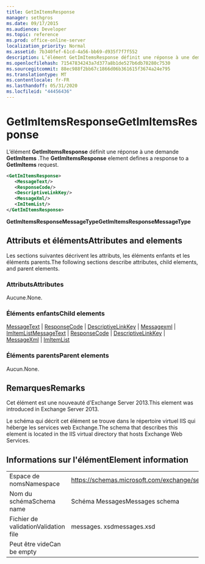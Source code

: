 ```yaml
---
title: GetImItemsResponse
manager: sethgros
ms.date: 09/17/2015
ms.audience: Developer
ms.topic: reference
ms.prod: office-online-server
localization_priority: Normal
ms.assetid: 7b340fef-61cd-4a56-bb69-d935f7f7f552
description: L’élément GetImItemsResponse définit une réponse à une demande GetImItems.
ms.openlocfilehash: 71547834243a7d377a8b1de527b6db78280c7530
ms.sourcegitcommit: 88ec988f2bb67c1866d06b361615f3674a24e795
ms.translationtype: MT
ms.contentlocale: fr-FR
ms.lasthandoff: 05/31/2020
ms.locfileid: "44456436"
---
```

# <a name="getimitemsresponse"></a><span data-ttu-id="2efbc-103">GetImItemsResponse</span><span class="sxs-lookup"><span data-stu-id="2efbc-103">GetImItemsResponse</span></span>

<span data-ttu-id="2efbc-104">L’élément **GetImItemsResponse** définit une réponse à une demande **GetImItems** .</span><span class="sxs-lookup"><span data-stu-id="2efbc-104">The **GetImItemsResponse** element defines a response to a **GetImItems** request.</span></span> 
  
```XML
<GetImItemsResponse>
   <MessageText/>
   <ResponseCode/>
   <DescriptiveLinkKey/>
   <MessageXml/>
   <ImItemList/>
</GetImItemsResponse>
```

 <span data-ttu-id="2efbc-105">**GetImItemsResponseMessageType**</span><span class="sxs-lookup"><span data-stu-id="2efbc-105">**GetImItemsResponseMessageType**</span></span>
## <a name="attributes-and-elements"></a><span data-ttu-id="2efbc-106">Attributs et éléments</span><span class="sxs-lookup"><span data-stu-id="2efbc-106">Attributes and elements</span></span>

<span data-ttu-id="2efbc-107">Les sections suivantes décrivent les attributs, les éléments enfants et les éléments parents.</span><span class="sxs-lookup"><span data-stu-id="2efbc-107">The following sections describe attributes, child elements, and parent elements.</span></span>
  
### <a name="attributes"></a><span data-ttu-id="2efbc-108">Attributs</span><span class="sxs-lookup"><span data-stu-id="2efbc-108">Attributes</span></span>

<span data-ttu-id="2efbc-109">Aucune.</span><span class="sxs-lookup"><span data-stu-id="2efbc-109">None.</span></span>
  
### <a name="child-elements"></a><span data-ttu-id="2efbc-110">Éléments enfants</span><span class="sxs-lookup"><span data-stu-id="2efbc-110">Child elements</span></span>

<span data-ttu-id="2efbc-111">[MessageText](messagetext.md)  |  [ResponseCode](responsecode.md)  |  [DescriptiveLinkKey](descriptivelinkkey.md)  |  [Messagexml](messagexml.md)  |  [ImItemList](imitemlist.md)</span><span class="sxs-lookup"><span data-stu-id="2efbc-111">[MessageText](messagetext.md) | [ResponseCode](responsecode.md) | [DescriptiveLinkKey](descriptivelinkkey.md) | [MessageXml](messagexml.md) | [ImItemList](imitemlist.md)</span></span>
  
### <a name="parent-elements"></a><span data-ttu-id="2efbc-112">Éléments parents</span><span class="sxs-lookup"><span data-stu-id="2efbc-112">Parent elements</span></span>

<span data-ttu-id="2efbc-113">Aucun.</span><span class="sxs-lookup"><span data-stu-id="2efbc-113">None.</span></span>
  
## <a name="remarks"></a><span data-ttu-id="2efbc-114">Remarques</span><span class="sxs-lookup"><span data-stu-id="2efbc-114">Remarks</span></span>

<span data-ttu-id="2efbc-115">Cet élément est une nouveauté d'Exchange Server 2013.</span><span class="sxs-lookup"><span data-stu-id="2efbc-115">This element was introduced in Exchange Server 2013.</span></span>
  
<span data-ttu-id="2efbc-116">Le schéma qui décrit cet élément se trouve dans le répertoire virtuel IIS qui héberge les services web Exchange.</span><span class="sxs-lookup"><span data-stu-id="2efbc-116">The schema that describes this element is located in the IIS virtual directory that hosts Exchange Web Services.</span></span>
  
## <a name="element-information"></a><span data-ttu-id="2efbc-117">Informations sur l'élément</span><span class="sxs-lookup"><span data-stu-id="2efbc-117">Element information</span></span>

|||
|:-----|:-----|
|<span data-ttu-id="2efbc-118">Espace de noms</span><span class="sxs-lookup"><span data-stu-id="2efbc-118">Namespace</span></span>  <br/> |https://schemas.microsoft.com/exchange/services/2006/messages  <br/> |
|<span data-ttu-id="2efbc-119">Nom du schéma</span><span class="sxs-lookup"><span data-stu-id="2efbc-119">Schema name</span></span>  <br/> |<span data-ttu-id="2efbc-120">Schéma Messages</span><span class="sxs-lookup"><span data-stu-id="2efbc-120">Messages schema</span></span>  <br/> |
|<span data-ttu-id="2efbc-121">Fichier de validation</span><span class="sxs-lookup"><span data-stu-id="2efbc-121">Validation file</span></span>  <br/> |<span data-ttu-id="2efbc-122">messages. xsd</span><span class="sxs-lookup"><span data-stu-id="2efbc-122">messages.xsd</span></span>  <br/> |
|<span data-ttu-id="2efbc-123">Peut être vide</span><span class="sxs-lookup"><span data-stu-id="2efbc-123">Can be empty</span></span>  <br/> ||
   

